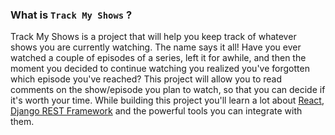 ### What is `Track My Shows` ?

Track My Shows is a project that will help you keep track of whatever shows you are currently watching. The name says it all! Have you ever watched a couple of episodes of a series, left it for awhile, and then the moment you decided to continue watching you realized you've forgotten which episode you've reached? This project will allow you to read comments on the show/episode you plan to watch, so that you can decide if it's worth your time. While building this project you'll learn a lot about [React](https://reactjs.org/), [Django REST Framework](https://www.django-rest-framework.org/) and the powerful tools you can integrate with them.